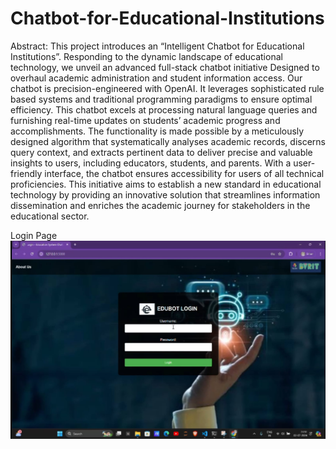# Chatbot-for-Educational-Institutions

Abstract:
This project introduces an “Intelligent Chatbot for Educational Institutions”. Responding to the dynamic landscape 
of educational technology, we unveil an advanced full-stack chatbot initiative Designed to overhaul academic 
administration and student information access. Our chatbot is precision-engineered with OpenAI. It leverages 
sophisticated rule based systems and traditional programming paradigms to ensure optimal efficiency. This chatbot 
excels at processing natural language queries and furnishing real-time updates on students’ academic progress and 
accomplishments. The functionality is made possible by a meticulously designed algorithm that systematically 
analyses academic records, discerns query context, and extracts pertinent data to deliver precise and valuable 
insights to users, including educators, students, and parents. With a user-friendly interface, the chatbot ensures 
accessibility for users of all technical proficiencies. This initiative aims to establish a new standard in educational 
technology by providing an innovative solution that streamlines information dissemination and enriches the 
academic journey for stakeholders in the educational sector.

Login Page
![image alt](https://github.com/Rchaitanya03/Chatbot-for-Educational-Institutions/blob/cdd044c285a8c3b53a4513d80df2a9810c8aacfd/image1.jpg)
